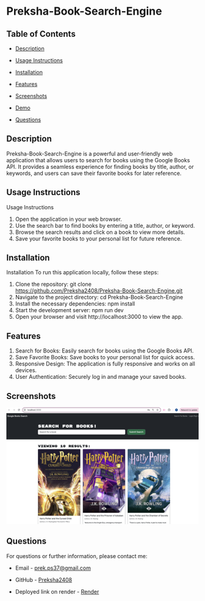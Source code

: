 # Preksha-Book-Search-Engine

## Table of Contents

* [Description](#description)

* [Usage Instructions](#usage-instructions)

* [Installation](#installation)

* [Features](#features)

* [Screenshots](#screenshots)

* [Demo](#Demo)

* [Questions](#questions)


## Description 

Preksha-Book-Search-Engine is a powerful and user-friendly web application that allows users to search for books using the Google Books API. It provides a seamless experience for finding books by title, author, or keywords, and users can save their favorite books for later reference.

## Usage Instructions 

Usage Instructions
1. Open the application in your web browser.
2. Use the search bar to find books by entering a title, author, or keyword.
3. Browse the search results and click on a book to view more details.
4. Save your favorite books to your personal list for future reference.

## Installation 

Installation
To run this application locally, follow these steps:

1. Clone the repository: git clone https://github.com/Preksha2408/Preksha-Book-Search-Engine.git
2. Navigate to the project directory: cd Preksha-Book-Search-Engine
3. Install the necessary dependencies: npm install
4. Start the development server: npm run dev
5. Open your browser and visit http://localhost:3000 to view the app.


## Features

1. Search for Books: Easily search for books using the Google Books API.
2. Save Favorite Books: Save books to your personal list for quick access.
3. Responsive Design: The application is fully responsive and works on all devices.
4. User Authentication: Securely log in and manage your saved books.


## Screenshots


![Search Page screenshot ](Searchpage.png)


## Questions 

For questions or further information, please contact me:

* Email - [prek.ps37@gmail.com](prek.ps37@gmail.com)

* GitHub - [Preksha2408](https://github.com/Preksha2408/Preksha-Book-Search-Engine.git)

* Deployed link on render - [Render](https://preksha-book-search-engine.onrender.com)